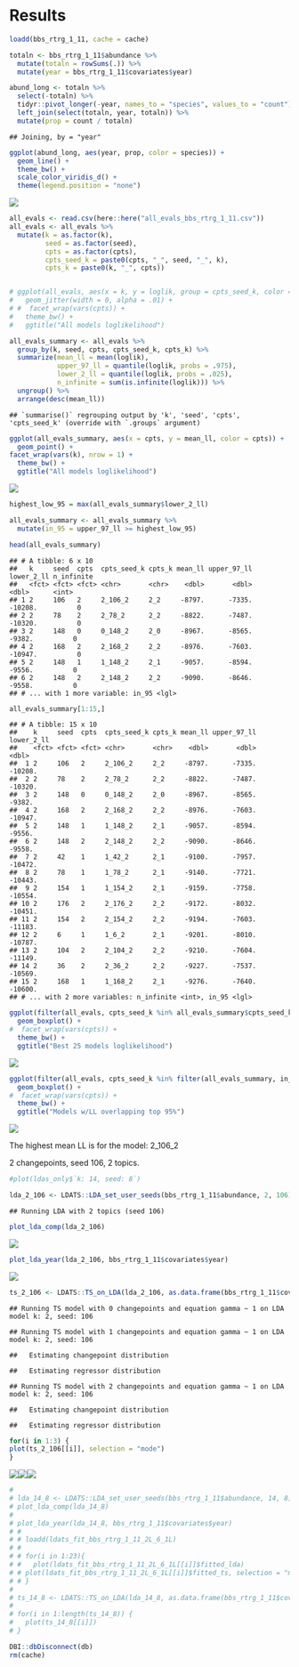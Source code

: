 Results
================

``` r
loadd(bbs_rtrg_1_11, cache = cache)

totaln <- bbs_rtrg_1_11$abundance %>%
  mutate(totaln = rowSums(.)) %>%
  mutate(year = bbs_rtrg_1_11$covariates$year)

abund_long <- totaln %>%
  select(-totaln) %>%
  tidyr::pivot_longer(-year, names_to = "species", values_to = "count") %>%
  left_join(select(totaln, year, totaln)) %>%
  mutate(prop = count / totaln)
```

    ## Joining, by = "year"

``` r
ggplot(abund_long, aes(year, prop, color = species)) +
  geom_line() +
  theme_bw() +
  scale_color_viridis_d() +
  theme(legend.position = "none")
```

![](crossval_scale_results_files/figure-gfm/load%20dat-1.png)<!-- -->

``` r
all_evals <- read.csv(here::here("all_evals_bbs_rtrg_1_11.csv"))
all_evals <- all_evals %>%
  mutate(k = as.factor(k),
         seed = as.factor(seed),
         cpts = as.factor(cpts),
         cpts_seed_k = paste0(cpts, "_", seed, "_", k),
         cpts_k = paste0(k, "_", cpts))


# ggplot(all_evals, aes(x = k, y = loglik, group = cpts_seed_k, color = cpts)) +
#   geom_jitter(width = 0, alpha = .01) +
# #  facet_wrap(vars(cpts)) +
#   theme_bw() +
#   ggtitle("All models loglikelihood")

all_evals_summary <- all_evals %>%
  group_by(k, seed, cpts, cpts_seed_k, cpts_k) %>%
  summarize(mean_ll = mean(loglik),
            upper_97_ll = quantile(loglik, probs = .975),
            lower_2_ll = quantile(loglik, probs = .025),
            n_infinite = sum(is.infinite(loglik))) %>%
  ungroup() %>%
  arrange(desc(mean_ll))
```

    ## `summarise()` regrouping output by 'k', 'seed', 'cpts', 'cpts_seed_k' (override with `.groups` argument)

``` r
ggplot(all_evals_summary, aes(x = cpts, y = mean_ll, color = cpts)) +
  geom_point() +
facet_wrap(vars(k), nrow = 1) +
  theme_bw() +
  ggtitle("All models loglikelihood")
```

![](crossval_scale_results_files/figure-gfm/unnamed-chunk-1-1.png)<!-- -->

``` r
highest_low_95 = max(all_evals_summary$lower_2_ll)

all_evals_summary <- all_evals_summary %>%
  mutate(in_95 = upper_97_ll >= highest_low_95)

head(all_evals_summary)
```

    ## # A tibble: 6 x 10
    ##   k     seed  cpts  cpts_seed_k cpts_k mean_ll upper_97_ll lower_2_ll n_infinite
    ##   <fct> <fct> <fct> <chr>       <chr>    <dbl>       <dbl>      <dbl>      <int>
    ## 1 2     106   2     2_106_2     2_2     -8797.      -7335.    -10208.          0
    ## 2 2     78    2     2_78_2      2_2     -8822.      -7487.    -10320.          0
    ## 3 2     148   0     0_148_2     2_0     -8967.      -8565.     -9382.          0
    ## 4 2     168   2     2_168_2     2_2     -8976.      -7603.    -10947.          0
    ## 5 2     148   1     1_148_2     2_1     -9057.      -8594.     -9556.          0
    ## 6 2     148   2     2_148_2     2_2     -9090.      -8646.     -9558.          0
    ## # ... with 1 more variable: in_95 <lgl>

``` r
all_evals_summary[1:15,]
```

    ## # A tibble: 15 x 10
    ##    k     seed  cpts  cpts_seed_k cpts_k mean_ll upper_97_ll lower_2_ll
    ##    <fct> <fct> <fct> <chr>       <chr>    <dbl>       <dbl>      <dbl>
    ##  1 2     106   2     2_106_2     2_2     -8797.      -7335.    -10208.
    ##  2 2     78    2     2_78_2      2_2     -8822.      -7487.    -10320.
    ##  3 2     148   0     0_148_2     2_0     -8967.      -8565.     -9382.
    ##  4 2     168   2     2_168_2     2_2     -8976.      -7603.    -10947.
    ##  5 2     148   1     1_148_2     2_1     -9057.      -8594.     -9556.
    ##  6 2     148   2     2_148_2     2_2     -9090.      -8646.     -9558.
    ##  7 2     42    1     1_42_2      2_1     -9100.      -7957.    -10472.
    ##  8 2     78    1     1_78_2      2_1     -9140.      -7721.    -10443.
    ##  9 2     154   1     1_154_2     2_1     -9159.      -7758.    -10554.
    ## 10 2     176   2     2_176_2     2_2     -9172.      -8032.    -10451.
    ## 11 2     154   2     2_154_2     2_2     -9194.      -7603.    -11183.
    ## 12 2     6     1     1_6_2       2_1     -9201.      -8010.    -10787.
    ## 13 2     104   2     2_104_2     2_2     -9210.      -7604.    -11149.
    ## 14 2     36    2     2_36_2      2_2     -9227.      -7537.    -10569.
    ## 15 2     168   1     1_168_2     2_1     -9276.      -7640.    -10600.
    ## # ... with 2 more variables: n_infinite <int>, in_95 <lgl>

``` r
ggplot(filter(all_evals, cpts_seed_k %in% all_evals_summary$cpts_seed_k[1:25]), aes(x = k, y = loglik, group = cpts_seed_k, color = cpts)) +
  geom_boxplot() +
#  facet_wrap(vars(cpts)) +
  theme_bw() +
  ggtitle("Best 25 models loglikelihood")
```

![](crossval_scale_results_files/figure-gfm/unnamed-chunk-1-2.png)<!-- -->

``` r
ggplot(filter(all_evals, cpts_seed_k %in% filter(all_evals_summary, in_95)$cpts_seed_k), aes(x = k, y = loglik, group = cpts_seed_k, color = cpts)) +
  geom_boxplot() +
#  facet_wrap(vars(cpts)) +
  theme_bw() +
  ggtitle("Models w/LL overlapping top 95%")
```

![](crossval_scale_results_files/figure-gfm/unnamed-chunk-1-3.png)<!-- -->

The highest mean LL is for the model: 2\_106\_2

2 changepoints, seed 106, 2 topics.

``` r
#plot(ldas_only$`k: 14, seed: 8`)

lda_2_106 <- LDATS::LDA_set_user_seeds(bbs_rtrg_1_11$abundance, 2, 106)
```

    ## Running LDA with 2 topics (seed 106)

``` r
plot_lda_comp(lda_2_106)
```

![](crossval_scale_results_files/figure-gfm/unnamed-chunk-2-1.png)<!-- -->

``` r
plot_lda_year(lda_2_106, bbs_rtrg_1_11$covariates$year)
```

![](crossval_scale_results_files/figure-gfm/unnamed-chunk-2-2.png)<!-- -->

``` r
ts_2_106 <- LDATS::TS_on_LDA(lda_2_106, as.data.frame(bbs_rtrg_1_11$covariates), timename = 'year', formulas = ~ 1, nchangepoints = c(0:2), control = LDATS::TS_control(nit = 1000))
```

    ## Running TS model with 0 changepoints and equation gamma ~ 1 on LDA model k: 2, seed: 106

    ## Running TS model with 1 changepoints and equation gamma ~ 1 on LDA model k: 2, seed: 106

    ##   Estimating changepoint distribution

    ##   Estimating regressor distribution

    ## Running TS model with 2 changepoints and equation gamma ~ 1 on LDA model k: 2, seed: 106

    ##   Estimating changepoint distribution

    ##   Estimating regressor distribution

``` r
for(i in 1:3) {
plot(ts_2_106[[i]], selection = "mode")
}
```

![](crossval_scale_results_files/figure-gfm/unnamed-chunk-3-1.png)<!-- -->![](crossval_scale_results_files/figure-gfm/unnamed-chunk-3-2.png)<!-- -->![](crossval_scale_results_files/figure-gfm/unnamed-chunk-3-3.png)<!-- -->

``` r
# 
# lda_14_8 <- LDATS::LDA_set_user_seeds(bbs_rtrg_1_11$abundance, 14, 8)
# plot_lda_comp(lda_14_8)
# 
# plot_lda_year(lda_14_8, bbs_rtrg_1_11$covariates$year)
# # 
# # loadd(ldats_fit_bbs_rtrg_1_11_2L_6_1L)
# # 
# # for(i in 1:23){
# #   plot(ldats_fit_bbs_rtrg_1_11_2L_6_1L[[i]]$fitted_lda)
# # plot(ldats_fit_bbs_rtrg_1_11_2L_6_1L[[i]]$fitted_ts, selection = "mode")
# # }
# 
# ts_14_8 <- LDATS::TS_on_LDA(lda_14_8, as.data.frame(bbs_rtrg_1_11$covariates), timename = 'year', formulas = ~ 1, nchangepoints = c(0:2), control = LDATS::TS_control(nit = 1000))
# 
# for(i in 1:length(ts_14_8)) {
#   plot(ts_14_8[[i]])
# }
```

``` r
DBI::dbDisconnect(db)
rm(cache)
```

